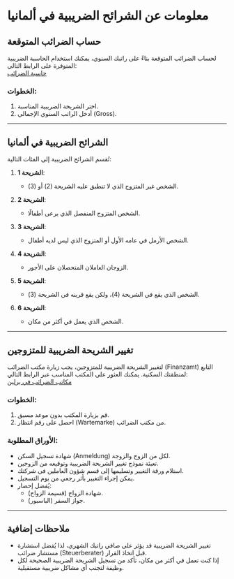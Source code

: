 # معلومات عن الشرائح الضريبية في ألمانيا

## حساب الضرائب المتوقعة
لحساب الضرائب المتوقعة بناءً على راتبك السنوي، يمكنك استخدام الحاسبة الضريبية المتوفرة على الرابط التالي:  
[حاسبة الضرائب](http://www.parmentier.de/steuer/index.php?site=lohnsteuerrechnerjava)

### الخطوات:
1. اختر الشريحة الضريبية المناسبة.
2. أدخل الراتب السنوي الإجمالي (Gross).

---

## الشرائح الضريبية في ألمانيا
تُقسم الشرائح الضريبية إلى الفئات التالية:

1. **الشريحة 1**:  
   - الشخص غير المتزوج الذي لا تنطبق عليه الشريحة (2) أو (3).

2. **الشريحة 2**:  
   - الشخص المتزوج المنفصل الذي يرعى أطفالًا.

3. **الشريحة 3**:  
   - الشخص الأرمل في عامه الأول أو المتزوج الذي ليس لديه أطفال.

4. **الشريحة 4**:  
   - الزوجان العاملان المتحصلان على الأجور.

5. **الشريحة 5**:  
   - الشخص الذي يقع في الشريحة (4)، ولكن يقع قرينه في الشريحة (3).

6. **الشريحة 6**:  
   - الشخص الذي يعمل في أكثر من مكان.

---

## تغيير الشريحة الضريبية للمتزوجين
لتغيير الشريحة الضريبية للمتزوجين، يجب زيارة مكتب الضرائب (Finanzamt) التابع لمنطقتك السكنية. يمكنك العثور على المكتب المناسب عبر الرابط التالي:  
[مكاتب الضرائب في برلين](https://www.berlin.de/sen/finanzen/steuern/finanzaemter/)

### الخطوات:
1. قم بزيارة المكتب بدون موعد مسبق.
2. احصل على رقم انتظار (Wartemarke) من مكتب الضرائب.

### الأوراق المطلوبة:
- شهادة تسجيل السكن (Anmeldung) لكل من الزوج والزوجة.
- تعبئة نموذج تغيير الشريحة الضريبية وتوقيعه من الزوجين.
- استلام ورقة التغيير وتسليمها إلى قسم شؤون العاملين في شركتك.
- يمكن إجراء التغيير بأثر رجعي من يوم التسجيل.
- يُفضل إحضار:
  - شهادة الزواج (قسيمة الزواج).
  - جواز السفر (الباسبور).

---

## ملاحظات إضافية
- تغيير الشريحة الضريبية قد يؤثر على صافي راتبك الشهري، لذا يُفضل استشارة مستشار ضرائب (Steuerberater) قبل اتخاذ القرار.
- إذا كنت تعمل في أكثر من مكان، تأكد من تسجيل الشريحة الضريبية الصحيحة لكل وظيفة لتجنب أي مشاكل ضريبية مستقبلية.